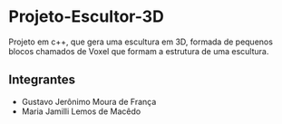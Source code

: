 # Projeto-Escultor-3D
Projeto em c++, que gera uma escultura em 3D, formada de pequenos blocos chamados de Voxel que formam a estrutura de uma escultura.

## Integrantes
* Gustavo Jerônimo Moura de França
* Maria Jamilli Lemos de Macêdo

